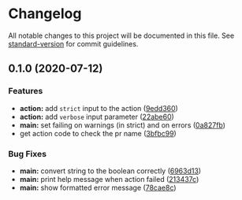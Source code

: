# Changelog

All notable changes to this project will be documented in this file. See [standard-version](https://github.com/conventional-changelog/standard-version) for commit guidelines.

## 0.1.0 (2020-07-12)


### Features

* **action:** add `strict` input to the action ([9edd360](https://github.com/viktor-ku/pr-commitlint-action/commit/9edd360fe987e389efadf3e274f9b3314599ece8))
* **action:** add `verbose` input parameter ([22abe60](https://github.com/viktor-ku/pr-commitlint-action/commit/22abe608373cf02d333fd5aa71b262d98825d4ed))
* **main:** set failing on warnings (in strict) and on errors ([0a827fb](https://github.com/viktor-ku/pr-commitlint-action/commit/0a827fb33ae31aa4d51b18478bfab37781333819))
* get action code to check the pr name ([3bfbc99](https://github.com/viktor-ku/pr-commitlint-action/commit/3bfbc991bc932ac7ec59f8380e1a97ed9f83ddd3))


### Bug Fixes

* **main:** convert string to the boolean correctly ([6963d13](https://github.com/viktor-ku/pr-commitlint-action/commit/6963d13e8056e50282cc6b7ba0b73f2bf9b54029))
* **main:** print help message when action failed ([213437c](https://github.com/viktor-ku/pr-commitlint-action/commit/213437c461f327bacd0c1e98f500412ec53cb176))
* **main:** show formatted error message ([78cae8c](https://github.com/viktor-ku/pr-commitlint-action/commit/78cae8ce1d19dae478c761f0d10473753499e7fd))
